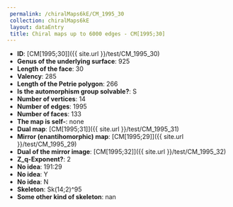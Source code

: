 ```yaml
--- 
 permalink: /chiralMaps6kE/CM_1995_30 
 collection: chiralMaps6kE
 layout: dataEntry
 title: Chiral maps up to 6000 edges - CM[1995;30]
---
```


- **ID**: [CM[1995;30]]({{ site.url }}/test/CM_1995_30)
- **Genus of the underlying surface**: 925
- **Length of the face**: 30
- **Valency**: 285
- **Length of the Petrie polygon**: 266
- **Is the automorphism group solvable?**: S
- **Number of vertices**: 14
- **Number of edges**: 1995
- **Number of faces**: 133
- **The map is self-**: none
- **Dual map**: [CM[1995;31]]({{ site.url }}/test/CM_1995_31)
- **Mirror (enantihomorphic) map**: [CM[1995;29]]({{ site.url }}/test/CM_1995_29)
- **Dual of the mirror image**: [CM[1995;32]]({{ site.url }}/test/CM_1995_32)
- **Z_q-Exponent?**: 2
- **No idea**:  191:29
- **No idea**: Y
- **No idea**: N
- **Skeleton**: Sk(14;2)^95
- **Some other kind of skeleton**: nan
